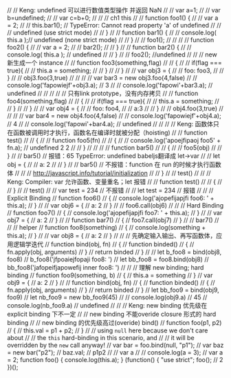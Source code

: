 // // Keng: undefined 可以进行数值类型操作 并返回 NaN
// // var a=1;
// // var b=undefined;
// // var c=b+0;
//
// // ch1 this
// // function foo1() {
// //     var a = 2;
// //     this.bar1(); // TypeError: Cannot read property 'a' of undefined
// //                 // undefined (use strict mode)
// // }
// // function bar1() {
// //     console.log( this.a );// undefined (none strict mode)
// // }
// // foo1();
// //
// // function foo2() {
// //     var a = 2;
// //     bar2();
// // }
// // function bar2() {
// //     console.log( this.a ); // undefined
// // }
// // foo2(); //undefined
//
// // new 新生成一个 instance
// // function foo3(something,flag)
// // {
// //     if(flag === true){
// //         this.a = something;
// //     }
// // }
// // var obj3 = {
// //     foo: foo3,
// // }
// // obj3.foo(3,true)
// //
// // var bar3 = new obj3.foo(4,false)
// // console.log('fapowiejf'+obj3.a); // 3
// // console.log('fapowi'+bar3.a); // undefined
// //
// // // 只有link prototype，没有内存拷贝
// // function foo4(something,flag)
// // {
// //     if(flag === true){
// //         this.a = something;
// //     }
// // }
// // var obj4 = {
// //     foo: foo4,
// //     a:3
// // }
// // obj4.foo(3,true)
// //
// // var bar4 = new obj4.foo(4,false)
// // console.log('fapowiejf'+obj4.a); // 4
// // console.log('fapowi'+bar4.a); // undefined
//
//
// // Keng: 函数体只在函数被调用时才执行，函数名在编译时就被分配（hoisting)
// // function test()
// // {
// //     function foo5(fn)
// //     {
// //         console.log('apoejfipaoj foo5' + fn.a); // undefined 2 2
// //     }
// //
// //     function bar5()
// //     {
// //         foo5(obj)
// //     }
// //     bar5() // 报错：65 TypeError: undefined babeljs翻译成 let->var
// //     let obj = {
// //         a: 2
// //     }
// //     bar5() // 不报错：function 在 run 的时候才执行函数体
// //     // http://javascript.info/tutorial/initialization
// // }
// // test()
//
// // Keng: Compiler: var 允许函数、变量重名；let 报错
// // function test()
// // {
// // }
// // test()
// // var test = 234 // 不报错
// // let test = 234 // 报错
//
// // Explicit Binding
// function foo6()
// {
//     console.log('ajopefijapjfi foo6: ' + this.a);
// }
//
// var obj6 = {
//     a: 2
// }
//
// foo6.call(obj6)
//
// // Hard Binding
// function foo7()
// {
//     console.log('ajopefijapjfi foo7: ' + this.a);
// }
//
// var obj7 = {
//     a: 2
// }
//
// function bar7()
// {
//     foo7.call(obj7)
// }
//
// bar7()
//
// // helper
// function foo8(something)
// {
//     console.log(something + this.a);
// }
//
// var obj8 = {
//     a: 2
// }
//
// // 先确定输入输出、再写函数体，应用逻辑学迭代
// function bind(obj, fn)
// {
//     function binded()
//     {
//         fn.apply(obj, arguments)
//     }
//     return binded
// }
//
// let b_foo8 = bind(obj8, foo8)
// b_foo8('jfpoaiejfopaji foo8: ')
// let bb_foo8 = foo8.bind(obj8)
// bb_foo8('jafopeifjapowefij inner foo8: ')
//
// // 理解 new binding; hard binding
// function foo9(something, b)
// {
//     this.a = something
// }
// var obj9 = {
//     a: 2
// }
//
// function bind(obj, fn)
// {
//     function binded()
//     {
//         fn.apply(obj, arguments)
//     }
//     return binded
// }
// let bb_foo9 = bind(obj9, foo9)
// let nb_foo9 = new bb_foo9(45)
//
// console.log(obj9.a) // 45
// console.log(nb_foo9.a) // undefined
//
// // Keng: new binding 优先级在 explicit binding 下不一定
// // new binding 不能overide closure 形式的 hard binding
// // new binding 的优先级高过(overide) bind()
// function foo(p1, p2)
// {
//     this.val = p1 + p2;
// }
// // using `null` here because we don't care about
// // the `this` hard-binding in this scenario, and
// // it will be overridden by the `new` call anyway!
// var bar = foo.bind(null, "p1");
// var baz = new bar("p2");
// baz.val; // p1p2
//
// var a
//
// console.log(a = 3);
//
var a = 2;
function foo()
{
    console.log(this.a);
}
(function()
{
    "use strict";
    foo(); // 2
})();
